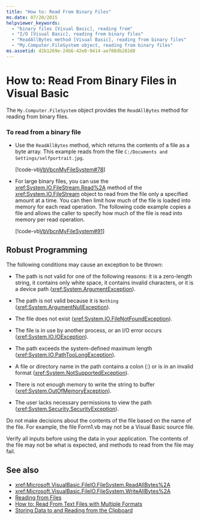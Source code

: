 ```yaml
---
title: "How to: Read From Binary Files"
ms.date: 07/20/2015
helpviewer_keywords: 
  - "binary files [Visual Basic], reading from"
  - "I/O [Visual Basic], reading from binary files"
  - "ReadAllBytes method [Visual Basic], reading from binary files"
  - "My.Computer.FileSystem object, reading from binary files"
ms.assetid: d2b1269e-24b6-42e0-9414-ae708db282d8
---
```

# How to: Read From Binary Files in Visual Basic

The `My.Computer.FileSystem` object provides the `ReadAllBytes` method for reading from binary files.  
  
### To read from a binary file  
  
- Use the `ReadAllBytes` method, which returns the contents of a file as a byte array. This example reads from the file `C:/Documents and Settings/selfportrait.jpg`.  
  
     [!code-vb[VbVbcnMyFileSystem#78](~/samples/snippets/visualbasic/VS_Snippets_VBCSharp/VbVbcnMyFileSystem/VB/Class1.vb#78)]  
  
- For large binary files, you can use the <xref:System.IO.FileStream.Read%2A> method of the <xref:System.IO.FileStream> object to read from the file only a specified amount at a time. You can then limit how much of the file is loaded into memory for each read operation. The following code example copies a file and allows the caller to specify how much of the file is read into memory per read operation.  
  
     [!code-vb[VbVbcnMyFileSystem#91](~/samples/snippets/visualbasic/VS_Snippets_VBCSharp/VbVbcnMyFileSystem/VB/Class1.vb#91)]  
  
## Robust Programming  

 The following conditions may cause an exception to be thrown:  
  
- The path is not valid for one of the following reasons: it is a zero-length string, it contains only white space, it contains invalid characters, or it is a device path (<xref:System.ArgumentException>).  
  
- The path is not valid because it is `Nothing` (<xref:System.ArgumentNullException>).  
  
- The file does not exist (<xref:System.IO.FileNotFoundException>).  
  
- The file is in use by another process, or an I/O error occurs (<xref:System.IO.IOException>).  
  
- The path exceeds the system-defined maximum length (<xref:System.IO.PathTooLongException>).  
  
- A file or directory name in the path contains a colon (:) or is in an invalid format (<xref:System.NotSupportedException>).  
  
- There is not enough memory to write the string to buffer (<xref:System.OutOfMemoryException>).  
  
- The user lacks necessary permissions to view the path (<xref:System.Security.SecurityException>).  
  
 Do not make decisions about the contents of the file based on the name of the file. For example, the file Form1.vb may not be a Visual Basic source file.  
  
 Verify all inputs before using the data in your application. The contents of the file may not be what is expected, and methods to read from the file may fail.  
  
## See also

- <xref:Microsoft.VisualBasic.FileIO.FileSystem.ReadAllBytes%2A>
- <xref:Microsoft.VisualBasic.FileIO.FileSystem.WriteAllBytes%2A>
- [Reading from Files](../../../../visual-basic/developing-apps/programming/drives-directories-files/reading-from-files.md)
- [How to: Read From Text Files with Multiple Formats](../../../../visual-basic/developing-apps/programming/drives-directories-files/how-to-read-from-text-files-with-multiple-formats.md)
- [Storing Data to and Reading from the Clipboard](../../../../visual-basic/developing-apps/programming/computer-resources/storing-data-to-and-reading-from-the-clipboard.md)
